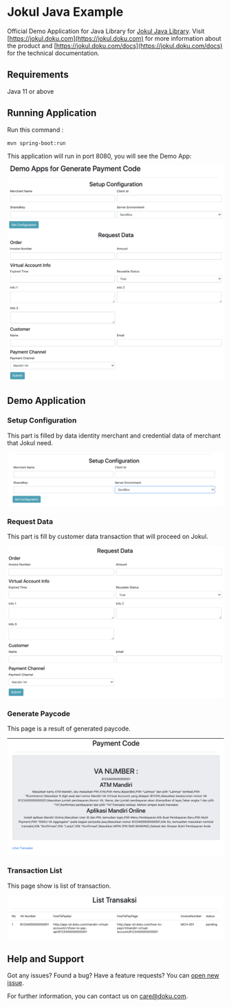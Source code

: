 # Jokul Java Example

Official Demo Application for Java Library for [Jokul Java Library](https://github.com/PTNUSASATUINTIARTHA-DOKU/jokul-java-library). Visit [https://jokul.doku.com](https://jokul.doku.com) for more information about the product and [https://jokul.doku.com/docs](https://jokul.doku.com/docs) for the technical documentation.

## Requirements

Java 11 or above

## Running Application

Run this command :
```
mvn spring-boot:run 
```
This application will run in port 8080, you will see the Demo App:

![Alt Text](image/dashboard.png)

## Demo Application

### Setup Configuration

This part is filled by data identity merchant and credential data of merchant that Jokul need. 

![Alt Text](image/setup-configuration.png)

### Request Data

This part is fill by customer data transaction that will proceed on Jokul.

![Alt Text](image/request-data.png)

### Generate Paycode

This page is a result of generated paycode.

![Alt Text](image/generate-paycode.png)

### Transaction List

This page show is list of transaction.

![Alt Text](image/list-transaction.png)

## Help and Support

Got any issues? Found a bug? Have a feature requests? You can [open new issue](https://github.com/PTNUSASATUINTIARTHA-DOKU/jokul-java-example/issues/new).

For further information, you can contact us on [care@doku.com](mailto:care@doku.com).
